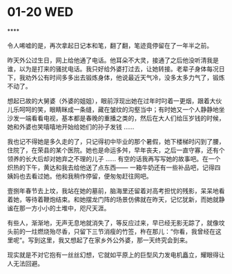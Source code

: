 # 01-20 WED

\*\*\*\*

令人唏嘘的是，再次拿起日记本和笔，翻了翻，笔迹竟停留在了一年半之前。

昨天外公过生日，网上给他通了电话。他耳朵不大灵，接通了之后他没听清我是谁，以为是打来的骚扰电话。我只好给外婆打过去，让她转接。老辈子身体每况日下，我劝外公有时间多多出去锻炼身体，他说最近天气冷，没多太多力气了，锻炼不动了。

想起已故的大舅婆（外婆的姐姐），眼前浮现出她在过年时叼着一更烟，跟着大伙儿乐呵呵的笑，眼睛眯成一条缝，藏在皱纹的沟壑当中；有时她又一个人静静地坐沙发一端看看电视，基本都是春晚的重播之类的，然后在大人们给压岁钱的时候，她和外婆也笑嘻嘻地开始给她们的孙子发钱 …… 

我也记不得她是多久走的了，只记得初中毕业的那个暑假，她下楼梯时闪到了腰，住院了，在荣县的某个医院。她也是命运多舛，早年丧夫，之后一直守寡，还有个领养的长大后却对她弃之不理的儿子 …… 有空的话我再写写她的故事吧。在一个炽热的下午，黄达和我去给他送了点东西—— 一箱牛奶还有一些补品吧，记得四姨妈也去看过她。他和我稍作停留，便匆匆赶往网吧。

壹捌年春节去上坟，我站在她的墓前，脑海里还留着对高考担忧的残影，呆呆地看着她，等待着鞭炮结束。和她摆龙门阵的场景仿佛就在昨天，记忆犹新，而她就静谧在那一方小小的土堆中，咫尺天涯。

有些人，渐渐地，无声无息地就消失了，等反应过来，早已经无影无踪了，就像坟头前的一炷燃烧殆尽香，只留下三节消瘦的竹签，杵在那儿：“你看，我曾经在这里呢“。写到这里，我又想起了在家乡外公外婆，那一天终究会到来。

现实就是不对它抱有一丝丝幻想，它就如平原上的巨型风力发电机矗立，耀眼得让人无法回避。





